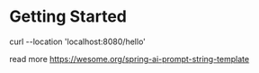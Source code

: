 # Getting Started

curl --location 'localhost:8080/hello'

read more https://wesome.org/spring-ai-prompt-string-template

